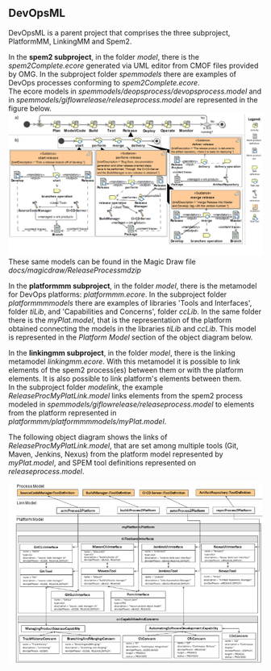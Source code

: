 ## DevOpsML
DevOpsML is a parent project that comprises the three subproject, PlatformMM, LinkingMM and Spem2.

In the **spem2 subproject**, in the folder *model*, there is the *spem2Complete.ecore* generated via UML editor from CMOF files provided by OMG. In the subproject folder *spemmodels* there are examples of DevOps processes conforming to *spem2Complete.ecore*. \
The ecore models in *spemmodels/deopsprocess/devopsprocess.model* and in *spemmodels/giflowrelease/releaseprocess.model* are represented in the figure below.
![Image of object-diagram title](figures/spem-models-new-v2.png)
These same models can be found in the Magic Draw file *docs/magicdraw/ReleaseProcessmdzip*


In the **platformmm subproject**, in the folder *model*, there is the metamodel for DevOps platforms: *platformmm.ecore*. In the subproject folder *platformmmmodels* there are examples of libraries 'Tools and Interfaces', folder *tiLib*,  and 'Capabilities and Concerns', folder *ccLib*. In the same folder there is the *myPlat.model*, that is the representation of the platform obtained connecting the models in the libraries *tiLib* and *ccLib*. This model is represented in the *Platform Model* section of the object diagram below.

In the  **linkingmm subproject**, in the folder *model*, there is the linking metamodel *linkingmm.ecore*. With this metamodel it is possible to link elements of the spem2 process(es) between them or with the platform elements. It is also possible to link platform's elements between them.\
In the subproject folder *modelink*, the example *ReleaseProcMyPlatLink.model* links elements from the spem2 process modeled in *spemmodels/giflowrelease/releaseprocess.model* to elements from the platform represented in *platformmm/platformmmmodels/myPlat.model*.

The following object diagram shows the links of *ReleaseProcMyPlatLink.model*, that are set among multiple tools (Git, Maven, Jenkins, Nexus) from the platform model represented by *myPlat.model*, and SPEM tool definitions represented on *releaseprocess.model*.

![Image of object-diagram title](figures/object-diagram.png)

